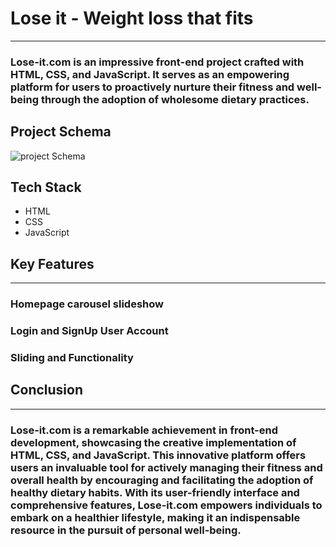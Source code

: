 # Lose it - Weight loss that fits
-------------------------------------
### Lose-it.com is an impressive front-end project crafted with HTML, CSS, and JavaScript. It serves as an empowering platform for users to proactively nurture their fitness and well-being through the adoption of wholesome dietary practices.
## Project Schema
![project Schema](https://github.com/Salman138981/Repo_prac/assets/85638200/604b7715-c47a-4219-984a-0440b1c932df)

## Tech Stack
* HTML
* CSS
* JavaScript

## Key Features
------------------
### Homepage carousel slideshow
### Login and SignUp User Account
### Sliding and Functionality

## Conclusion
----------------
### Lose-it.com is a remarkable achievement in front-end development, showcasing the creative implementation of HTML, CSS, and JavaScript. This innovative platform offers users an invaluable tool for actively managing their fitness and overall health by encouraging and facilitating the adoption of healthy dietary habits. With its user-friendly interface and comprehensive features, Lose-it.com empowers individuals to embark on a healthier lifestyle, making it an indispensable resource in the pursuit of personal well-being.



